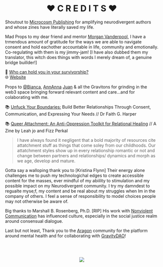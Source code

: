 <div align="center">

# ❤️ C R E D I T S ❤️
  
  </div>
  
  Shoutout to [Microcosm Publishing](https://microcosmpublishing.com/) for amplifying neurodivergent authors and whose zines have literally saved my life.

  Mad Props to my dear friend and mentor [Morgan Vanderpool](https://twitter.com/MorganxMovement), I have a trmendous amount of gratitude for the ways we are able to navigate consent and hold eachother accountable in life, community and emotionally. Co-regulating with them is my jimmy-jam! [I have also dubbed them my translator, this witch does things with words I merely dream of, a genuine bridge buillder!]
  
  🎥 [Who can hold you in your survivorship?](https://www.youtube.com/watch?v=YQJsR7NLR7k&t=115s) <br>
  🌐 [Website](https://www.morganvanderpool.com/)
  
  Props to [@Bianca](https://twitter.com/biancagadelha), [AnnAnna](https://twitter.com/Annomalia96) [Juan](https://twitter.com/Bellcho) & all the Gravitons for grinding in the web3 space bringing forward relevant content and care...and for colaborating with me. 
  
📚 [Unfuck Your Boundaries:](https://microcosmpublishing.com/catalog/books/8188) Build Better Relationships Through Consent, Communication, and Expressing Your Needs // Dr Faith G. Harper

📚 [Queer Attachment: An Anti-Oppression Toolkit for Relational Healing](https://liberationandmedicine.wordpress.com/2019/12/12/queer-attachment-an-anti-oppression-toolkit-for-relational-healing/) // A Zine by Leah jo and Fizz Perkal 
> I have always found it negligent that a bold majority of resources cite attatchment stuff as things that come soley from our childhoods. Our attatchment styles show up in every relationship romantic or not and change between partners and relationships/ dynamics and morph as we age, develop and mature.

  
 Gotta say a walloping thank you to [Kristina Flynn] Their energy alone challenges me to push my technologichal edges to create accessible content for the masses, ever mindful of my abiility to stimulation and my possible impact on my Neurodivergent community. I try my damndest to regualte myse;f, my content and be real about my struggles when Im in the company of others. I feel a sense of responsibility to model choices people may not otherwise be aware of.  
  
  
  Big thanks to Marshall B. Rosenberg, Ph.D. [RIP]  His work with [Nonviolent Communication](https://classroommanagementcem.weebly.com/uploads/4/3/2/5/4325801/nvc_language_of_life_chapters_1-5.pdf) has influenced culture, especially in the social justice realm around consensual dialogue.
  
  Last but not least, Thank you to the [Aragon](https://twitter.com/AragonDao) community for the platform around mental health and for collaborating with [GravityDAO](https://twitter.com/GravityDAO)!
 
  
  <br>
  <br>
  <div align=center>
    
 
 ![](https://media.giphy.com/media/bOwOAey4MDO3ivBkgK/giphy-downsized.gif)
  
  
